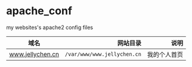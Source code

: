 # apache_conf
my websites's apache2 config files

| 域名 | 网站目录 | 说明 |
| --- | ---: | ---: |
| www.jellychen.cn | `/var/www/www.jellychen.cn` | 我的个人首页 |
